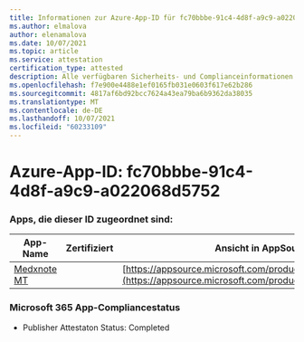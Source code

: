 ```yaml
---
title: Informationen zur Azure-App-ID für fc70bbbe-91c4-4d8f-a9c9-a022068d5752
ms.author: elmalova
author: elenamalova
ms.date: 10/07/2021
ms.topic: article
ms.service: attestation
certification_type: attested
description: Alle verfügbaren Sicherheits- und Complianceinformationen für fc70bbbe-91c4-4d8f-a9c9-a022068d5752.
ms.openlocfilehash: f7e900e4488e1ef0165fb031e0603f617e62b286
ms.sourcegitcommit: 4817af6bd92bcc7624a43ea79ba6b9362da38035
ms.translationtype: MT
ms.contentlocale: de-DE
ms.lasthandoff: 10/07/2021
ms.locfileid: "60233109"
---
```

# <a name="azure-app-id-fc70bbbe-91c4-4d8f-a9c9-a022068d5752"></a>Azure-App-ID: fc70bbbe-91c4-4d8f-a9c9-a022068d5752


### <a name="apps-associated-with-this-id"></a>Apps, die dieser ID zugeordnet sind:
| **App-Name** | **Zertifiziert** | **Ansicht in AppSource** |
|--------------|---------------|-----------------------|
| [Medxnote MT](https://docs.microsoft.com/microsoft-365-app-certification/forward/WA200001823) |  | [https://appsource.microsoft.com/product/office/WA200001823](https://appsource.microsoft.com/product/office/WA200001823) |

### <a name="microsoft-365-app-compliance-status"></a>Microsoft 365 App-Compliancestatus
- Publisher Attestaton Status: Completed
